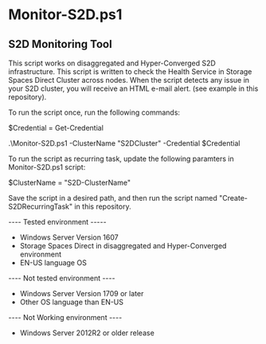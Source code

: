 # Monitor-S2D.ps1
## S2D Monitoring Tool

This script works on disaggregated and Hyper-Converged S2D infrastructure. This script is written to check the Health Service in Storage Spaces Direct Cluster across nodes. When the script detects any issue in your S2D cluster, you will receive an HTML e-mail alert. (see example in this repository).

To run the script once, run the following commands:

$Credential = Get-Credential

.\Monitor-S2D.ps1 -ClusterName "S2DCluster" -Credential $Credential

To run the script as recurring task, update the following paramters in Monitor-S2D.ps1 script:

$ClusterName = "S2D-ClusterName"

Save the script in a desired path, and then run the script named "Create-S2DRecurringTask" in this repository. 

---- Tested environment -----
- Windows Server Version 1607
- Storage Spaces Direct in disaggregated and Hyper-Converged environment
- EN-US language OS

---- Not tested environment ----
- Windows Server Version 1709 or later
- Other OS language than EN-US

---- Not Working environment ----
- Windows Server 2012R2 or older release